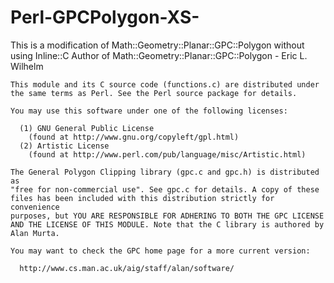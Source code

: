 Perl-GPCPolygon-XS-
===================

This is a modification of Math::Geometry::Planar::GPC::Polygon without using Inline::C
Author of Math::Geometry::Planar::GPC::Polygon - Eric L. Wilhelm

    This module and its C source code (functions.c) are distributed under
    the same terms as Perl. See the Perl source package for details.

    You may use this software under one of the following licenses:

      (1) GNU General Public License
        (found at http://www.gnu.org/copyleft/gpl.html)
      (2) Artistic License
        (found at http://www.perl.com/pub/language/misc/Artistic.html)

    The General Polygon Clipping library (gpc.c and gpc.h) is distributed as
    "free for non-commercial use". See gpc.c for details. A copy of these
    files has been included with this distribution strictly for convenience
    purposes, but YOU ARE RESPONSIBLE FOR ADHERING TO BOTH THE GPC LICENSE
    AND THE LICENSE OF THIS MODULE. Note that the C library is authored by
    Alan Murta.

    You may want to check the GPC home page for a more current version:

      http://www.cs.man.ac.uk/aig/staff/alan/software/


